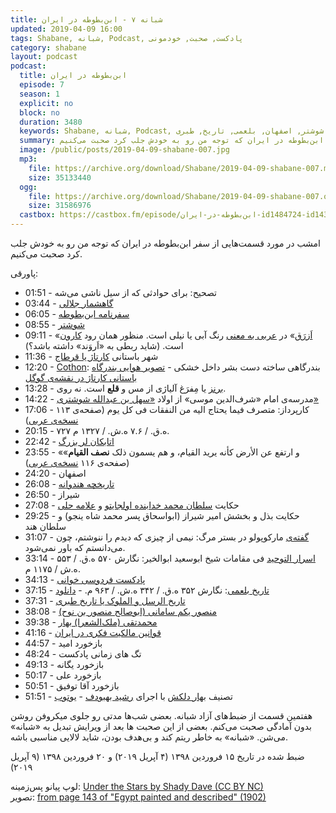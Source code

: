 ```yaml
---
title: شبانه ۷ - ابن‌بطوطه در ایران
updated: 2019-04-09 16:00
tags: Shabane, شبانه, Podcast, پادکست, صحبت, خودمونی
category: shabane
layout: podcast
podcast:
  title: ابن‌بطوطه در ایران
  episode: 7
  season: 1
  explicit: no
  block: no
  duration: 3480
  keywords: Shabane, شبانه, Podcast, پادکست, صحبت, خودمونی, فارسی, محسن, ابن بطوطه, سفر, ایران, کهن, شوشتر, اصفهان, بلعمی, تاریخ, طبری
  summary: امشب در مورد قسمت‌هایی از سفر ابن‌بطوطه در ایران که توجه من رو به خودش جلب کرد صحبت می‌کنیم.
  image: /public/posts/2019-04-09-shabane-007.jpg
  mp3:
    file: https://archive.org/download/Shabane/2019-04-09-shabane-007.mp3
    size: 35133440
  ogg:
    file: https://archive.org/download/Shabane/2019-04-09-shabane-007.ogg
    size: 31586976
  castbox: https://castbox.fm/episode/ابن‌بطوطه-در-ایران-id1484724-id143157152
---
```

امشب در مورد قسمت‌هایی از سفر ابن‌بطوطه در ایران که توجه من رو به خودش جلب کرد صحبت می‌کنیم.

<!--more-->

پاورقی:

* 01:51 - تصحیح: برای حوادثی که از سیل ناشی می‌شه
* 03:44 - [گاهشمار جلالی](https://fa.wikipedia.org/wiki/%DA%AF%D8%A7%D9%87%E2%80%8C%D8%B4%D9%85%D8%A7%D8%B1%DB%8C_%D8%AC%D9%84%D8%A7%D9%84%DB%8C)
* 06:05 - [سفرنامه ابن‌بطوطه](https://mehsen.ir/buy/rihla)
* 08:55 - [شوشتر](https://fa.wikipedia.org/wiki/%D8%B4%D9%88%D8%B4%D8%AA%D8%B1)
* 09:11 - «[اَزرَق](https://www.vajje.com/en/search?query=%D8%A7%D8%B2%D8%B1%D9%82)» در [عربی به معنی](https://www.almaany.com/fa/dict/ar-fa/%D8%A3%D8%B2%D8%B1%D9%82/) رنگ آبی یا نیلی است. منظور همان رود [کارون](https://fa.wikipedia.org/wiki/%DA%A9%D8%A7%D8%B1%D9%88%D9%86) است. (شاید ربطی به «اَروَند» داشته باشد؟)
* 11:36 - شهر باستانی [کارتاژ یا قرطاج](https://fa.wikipedia.org/wiki/%DA%A9%D8%A7%D8%B1%D8%AA%D8%A7%DA%98)
* 12:20 - [Cothon](https://en.wikipedia.org/wiki/Cothon): بندرگاهی ساخته دست بشر داخل خشکی - [تصویر هوایی بندرگاه باستانی کارتاژ در نقشه‌ی گوگل](https://goo.gl/maps/mRhKNS7oWyB2)
* 13:28 - [برنز](https://fa.wikipedia.org/wiki/%D8%A8%D8%B1%D9%86%D8%B2) یا مِفرَغ آلیاژی از مس و **قلع** است. نه روی.
* 14:22 - مدرسه‌ی امام «شرف‌الدین موسی» از اولاد [«سهل بن عبدالله شوشتری»](https://fa.wikipedia.org/wiki/%D8%B3%D9%87%D9%84_%D8%AA%D8%B3%D8%AA%D8%B1%DB%8C)
* 17:06 - کارپرداز: متصرف فیما یحتاج الیه من النفقات فی کل یوم (صفحه‌ی ۱۱۳ [نسخه‌ی عربی](https://archive.org/stream/IbnBattutaRahlahPart1MisrI001261/Ibn%20Battuta%20Rahla%20complete%20Arabic%201%20001096-www.al-mostafa.com%20%281%29))
* 20:15 - ۷۲۷ ه.ق. / ۷.۶ ه.ش. / ۱۳۲۷ م.
* 22:42 - [اتابکان لر بزرگ](https://fa.wikipedia.org/wiki/%D8%A7%D8%AA%D8%A7%D8%A8%DA%A9%D8%A7%D9%86_%D9%84%D8%B1_%D8%A8%D8%B2%D8%B1%DA%AF)
* 23:55 - «و ارتفع عن الأرض کأنه یرید القیام، و هم یسمون ذلک **نصف القیام**»  (صفحه‌ی ۱۱۶ [نسخه‌ی عربی](https://archive.org/stream/IbnBattutaRahlahPart1MisrI001261/Ibn%20Battuta%20Rahla%20complete%20Arabic%201%20001096-www.al-mostafa.com%20%281%29))
* 24:20 - اصفهان
* 26:08 - [تاریخچه هندوانه](https://fa.wikipedia.org/wiki/%D9%87%D9%86%D8%AF%D9%88%D8%A7%D9%86%D9%87#%D8%AA%D8%A7%D8%B1%DB%8C%D8%AE%DA%86%D9%87)
* 26:50 - شیراز
* 27:08 - حکایت [سلطان محمد خدابنده اولجایتو](https://fa.wikipedia.org/wiki/%D9%85%D8%AD%D9%85%D8%AF_%D8%AE%D8%AF%D8%A7%D8%A8%D9%86%D8%AF%D9%87_%D8%A7%D9%88%D9%84%D8%AC%D8%A7%DB%8C%D8%AA%D9%88) و [علامه حلی](https://fa.wikipedia.org/wiki/%D8%B9%D9%84%D8%A7%D9%85%D9%87_%D8%AD%D9%84%DB%8C)
* 29:25 - حکایت بذل و بخشش امیر شیراز (ابواسحاق پسر محمد شاه ینجو) و سلطان هند
* 31:07 - [گفته‌ی](https://www.goodreads.com/quotes/480904-i-did-not-write-half-of-what-i-saw-for) مارکوپولو در بستر مرگ: نیمی از چیزی که دیدم را ننوشتم، چون می‌دانستم که باور نمی‌شود.
* 33:14 - [اسرار التوحید](https://mehsen.ir/buy/asrarotohid) فی مقامات شیخ ابوسعید ابوالخیر: نگارش ۵۷۰ ه.ق. / ۵۵۳ ه.ش / ۱۱۷۵ م.
* 34:13 - [پادکست فردوسی خوانی](https://readingferdowsi.com/%D8%A7%D8%B2-%DA%A9%D8%AC%D8%A7-%D8%A8%D8%B4%D9%86%D9%88%DB%8C%D9%85/)
* 37:15 - [تاریخ بلعمی](https://mehsen.ir/buy/balami): نگارش ۳۵۲ ه.ق. / ۳۴۲ ه.ش. / ۹۶۳ م. - [دانلود](https://archive.org/details/TarikhBalami)
* 37:31 - [تاریخ الرسل و الملوک یا تاریخ طبری](https://fa.wikipedia.org/wiki/%D8%AA%D8%A7%D8%B1%DB%8C%D8%AE_%D8%B7%D8%A8%D8%B1%DB%8C)
* 38:08 - [منصور یکم سامانی (ابوصالح منصور بن نوح)](https://fa.wikipedia.org/wiki/%D9%85%D9%86%D8%B5%D9%88%D8%B1_%DB%8C%DA%A9%D9%85_%D8%B3%D8%A7%D9%85%D8%A7%D9%86%DB%8C)
* 39:38 - [محمدتقی (ملک‌الشعرا) بهار](https://fa.wikipedia.org/wiki/%D9%85%D8%AD%D9%85%D8%AF%D8%AA%D9%82%DB%8C_%D8%A8%D9%87%D8%A7%D8%B1)
* 41:16 - [قوانین مالکیت فکری در ایران](https://fa.wikipedia.org/wiki/%D9%85%D8%A7%D9%84%DA%A9%DB%8C%D8%AA_%D9%81%DA%A9%D8%B1%DB%8C_%D8%AF%D8%B1_%D8%A7%DB%8C%D8%B1%D8%A7%D9%86#%D9%82%D9%88%D8%A7%D9%86%DB%8C%D9%86_%D9%85%D8%A7%D9%84%DA%A9%DB%8C%D8%AA_%D9%81%DA%A9%D8%B1%DB%8C_%D8%AF%D8%B1_%D8%A7%DB%8C%D8%B1%D8%A7%D9%86)
* 44:57 - بازخورد امید
* 48:24 - تگ های زمانی پادکست
* 49:13 - بازخورد یگانه
* 50:17 - بازخورد علی
* 50:51 - بازخورد آقا توفیق
* 51:51 - تصنیف [بهار دلکش](https://fa.wikipedia.org/wiki/%D8%A8%D9%87%D8%A7%D8%B1_%D8%AF%D9%84%DA%A9%D8%B4) با اجرای [رشید بهبودف](https://fa.wikipedia.org/wiki/%D8%B1%D8%B4%DB%8C%D8%AF_%D8%A8%D9%87%D8%A8%D9%88%D8%AF%D9%88%D9%81) - [یوتوب](https://www.youtube.com/watch?v=Lam4r-P27Ic&list=PLflfic2qZOnFwXMG_kqBzkzPgFyC8EMqy&index=3&t=0s)


هفتمین قسمت از ضبط‌های آزاد شبانه. بعضی شب‌ها مدتی رو جلوی میکروفن روشن بدون آمادگی صحبت می‌کنم. بعضی از این صحبت ها بعد از ویرایش تبدیل به «شبانه» می‌شن. «شبانه» به خاطر ریتم کند و بی‌هدف بودن، شاید لالایی مناسبی باشه.

ضبط شده در تاریخ ۱۵ فروردین ۱۳۹۸ (۴ آپریل ۲۰۱۹) و ۲۰ فروردین ۱۳۹۸ (۹ آپریل ۲۰۱۹)

لوپ پیانو پس‌زمینه: [Under the Stars by Shady Dave (CC BY NC)](https://freesound.org/people/ShadyDave/sounds/325108/)  
تصویر: [from page 143 of "Egypt painted and described" (1902)](https://www.flickr.com/photos/internetarchivebookimages/14576527678/)
